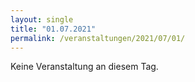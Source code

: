 ```yaml
---
layout: single
title: "01.07.2021"
permalink: /veranstaltungen/2021/07/01/
---
```


Keine Veranstaltung an diesem Tag.
